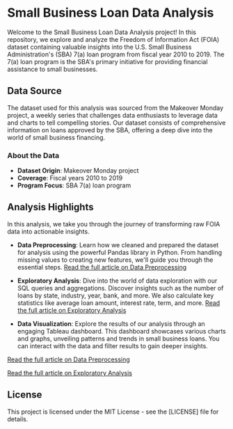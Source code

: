 
# Small Business Loan Data Analysis

Welcome to the Small Business Loan Data Analysis project! In this repository, we explore and analyze the Freedom of Information Act (FOIA) dataset containing valuable insights into the U.S. Small Business Administration's (SBA) 7(a) loan program from fiscal year 2010 to 2019. The 7(a) loan program is the SBA's primary initiative for providing financial assistance to small businesses.

## Data Source
The dataset used for this analysis was sourced from the Makeover Monday project, a weekly series that challenges data enthusiasts to leverage data and charts to tell compelling stories. Our dataset consists of comprehensive information on loans approved by the SBA, offering a deep dive into the world of small business financing.

### About the Data

- **Dataset Origin**: Makeover Monday project
- **Coverage**: Fiscal years 2010 to 2019
- **Program Focus**: SBA 7(a) loan program

## Analysis Highlights
In this analysis, we take you through the journey of transforming raw FOIA data into actionable insights.
- **Data Preprocessing**: Learn how we cleaned and prepared the dataset for analysis using the powerful Pandas library in Python. From handling missing values to creating new features, we'll guide you through the essential steps. [Read the full article on Data Preprocessing](https://medium.com/@thedataisaac/guide-to-data-cleaning-and-preparation-for-analysis-using-pandas-library-in-python-1e5cde0df242)

- **Exploratory Analysis**: Dive into the world of data exploration with our SQL queries and aggregations. Discover insights such as the number of loans by state, industry, year, bank, and more. We also calculate key statistics like average loan amount, interest rate, term, and more. [Read the full article on Exploratory Analysis](https://medium.com/@thedataisaac/the-sba-loan-story-a-data-driven-exploration-of-small-business-financing-b4430eedca77)

- **Data Visualization**: Explore the results of our analysis through an engaging Tableau dashboard. This dashboard showcases various charts and graphs, unveiling patterns and trends in small business loans. You can interact with the data and filter results to gain deeper insights.

[Read the full article on Data Preprocessing](https://medium.com/@thedataisaac/guide-to-data-cleaning-and-preparation-for-analysis-using-pandas-library-in-python-1e5cde0df242)

[Read the full article on Exploratory Analysis](https://medium.com/@thedataisaac/the-sba-loan-story-a-data-driven-exploration-of-small-business-financing-b4430eedca77)

## License
This project is licensed under the MIT License - see the [LICENSE] file for details.


